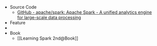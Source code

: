 - Source Code
	- [GitHub - apache/spark: Apache Spark - A unified analytics engine for large-scale data processing](https://github.com/apache/spark)
- Feature
-
- Book
	- [[Learning Spark 2nd@Book]]